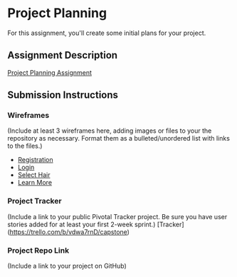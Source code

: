 # Project Planning
For this assignment, you'll create some initial plans for your project.

## Assignment Description
[Project Planning Assignment](https://education.launchcode.org/liftoff/assignments/planning/)

## Submission Instructions

### Wireframes

(Include at least 3 wireframes here, adding images or files to your the repository as necessary. Format them as a bulleted/unordered list with links to the files.)

- [Registration](./capstone_image1_small.jpg)
- [Login](./capstone_image2.jpg)
- [Select Hair](./capstone_image3.jpg)
- [Learn More](./capstone_image4.jpg)

### Project Tracker

(Include a link to your public Pivotal Tracker project. Be sure you have user stories added for at least your first 2-week sprint.)
[Tracker] (https://trello.com/b/vdwa7rnD/capstone)

### Project Repo Link

(Include a link to your project on GitHub)

